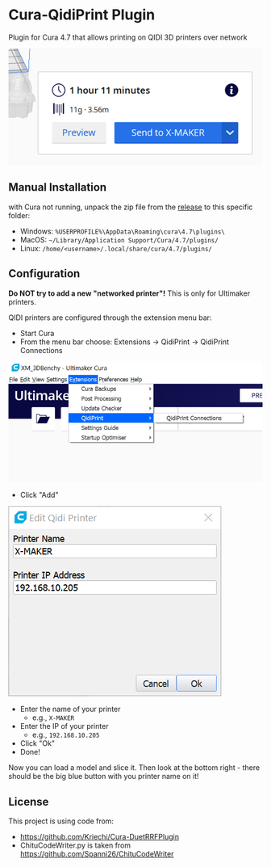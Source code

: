 # Cura-QidiPrint Plugin

Plugin for Cura 4.7 that allows printing on QIDI 3D printers over network 

![Screenshot of the print button](/screenshots/print-button.png)

## Manual Installation

with Cura not running, unpack the zip file from the
[release](https://github.com/alkaes/QidiPrint/releases/latest) to this
specific folder:


  * Windows: `%USERPROFILE%\AppData\Roaming\cura\4.7\plugins\`
  * MacOS: `~/Library/Application Support/Cura/4.7/plugins/`
  * Linux: `/home/<username>/.local/share/cura/4.7/plugins/`

## Configuration

**Do NOT try to add a new "networked printer"!** This is only for Ultimaker printers.

QIDI printers are configured through the extension menu bar:

* Start Cura
* From the menu bar choose: Extensions -> QidiPrint -> QidiPrint Connections

![Screenshot of the menu bar entry](/screenshots/menu-bar.png)

* Click "Add"

![Screenshot of the edit dialog](/screenshots/edit-dialog.png)

* Enter the name of your printer
  - e.g., `X-MAKER`
* Enter the IP of your printer
  - e.g., `192.168.10.205`
* Click "Ok"
* Done!

Now you can load a model and slice it. Then look at the bottom right - there
should be the big blue button with you printer name on it!

## License

This project is using code from:
* https://github.com/Kriechi/Cura-DuetRRFPlugin
* ChituCodeWriter.py is taken from https://github.com/Spanni26/ChituCodeWriter


